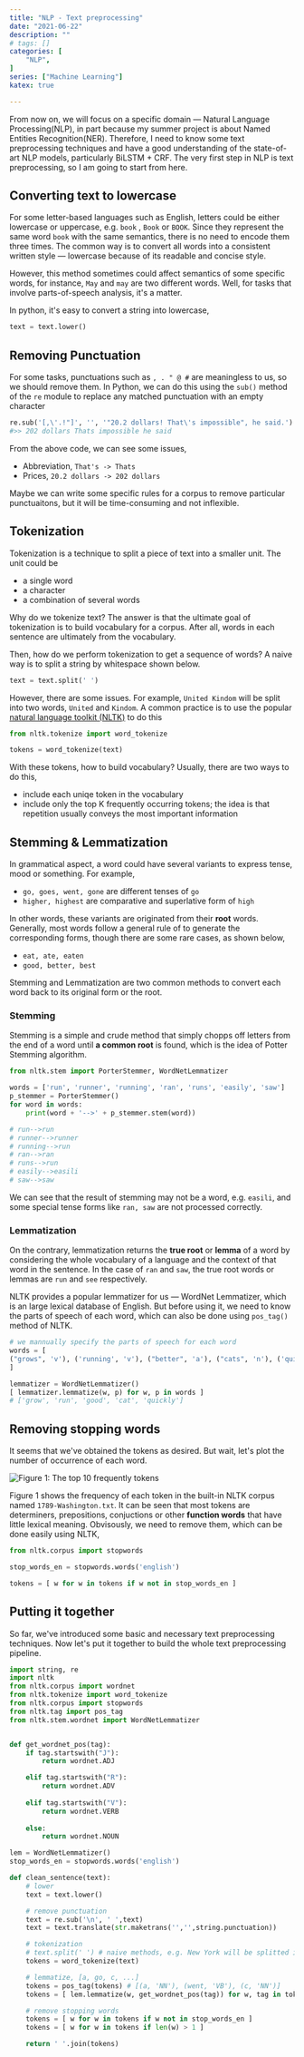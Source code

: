 ```yaml
---
title: "NLP - Text preprocessing"
date: "2021-06-22"
description: ""
# tags: []
categories: [
    "NLP",
]
series: ["Machine Learning"]
katex: true

---
```




From now on, we will focus on a specific domain — Natural Language Processing(NLP), in part because my summer project is about Named Entities Recognition(NER). Therefore, I need to know some text preprocessing techniques and have a good understanding of the state-of-art NLP models, particularly BiLSTM + CRF. The very first step in NLP is text preprocessing, so I am going to start from here.



<!--more-->



## Converting text to lowercase

For some letter-based languages such as English, letters could be either lowercase or uppercase, e.g. `book` , `Book` or `BOOK`. Since they represent the same word `book` with the same semantics, there is no need to encode them three times. The common way is to convert all words into a consistent written style — lowercase because of its readable and concise style.



However, this method sometimes could affect semantics of some specific words, for instance,  `May` and `may` are two different words. Well, for tasks that involve parts-of-speech analysis, it's a matter.



In python, it's easy to convert a string into lowercase,



```python
text = text.lower()
```



## Removing Punctuation



For some tasks, punctuations such as `, . " @ #` are meaningless to us, so we should remove them. In Python, we can do this using  the `sub()` method of the `re` module to replace any matched punctuation with an empty character



```python
re.sub('[,\'.!"]', '', '"20.2 dollars! That\'s impossible", he said.')
#>> 202 dollars Thats impossible he said

```



From the above code, we can see some issues, 

- Abbreviation, `That's -> Thats` 
- Prices, `20.2 dollars -> 202 dollars`



Maybe we can write some specific rules for a corpus to remove particular punctuaitons, but it will be time-consuming and not inflexible.



## Tokenization

Tokenization is a technique to split a piece of text into a smaller unit. The unit could be 

- a single word
- a character 
- a combination of several words



Why do we tokenize text? The answer is that the ultimate goal of tokenization is to build vocabulary for a corpus. After all, words in each sentence are ultimately from the vocabulary. 

Then, how do we perform tokenization to get a sequence of words? A naive way is to split a string by whitespace shown below.



```python
text = text.split(' ')
```



However, there are some issues. For example, `United Kindom` will be split into two words,  `United` and `Kindom`. A common practice is to use the popular [natural language toolkit (NLTK)](https://www.nltk.org/]) to do this



```python
from nltk.tokenize import word_tokenize

tokens = word_tokenize(text)

```



With these tokens, how to build vocabulary? Usually, there are two ways to do this,

- include each uniqe token in the vocabulary
- include only the top K frequently occurring tokens; the idea is that repetition usually conveys the most important information



## Stemming & Lemmatization



In grammatical aspect, a word could have several variants to express tense, mood or something. For example,

- `go, goes, went, gone` are different tenses of `go` 
- `higher, highest` are comparative and superlative form of `high`



In other words, these variants are originated from their **root** words. Generally, most words follow a general rule of to generate the corresponding forms, though there are some rare cases, as shown below,

- `eat, ate, eaten`
- `good, better, best`



Stemming and Lemmatization are two common methods to convert each word back to its original form or the root. 



### Stemming



Stemming is a simple and crude method that simply chopps off letters from the end of a word until **a common root** is found, which is the idea of Potter Stemming algorithm. 



```python
from nltk.stem import PorterStemmer, WordNetLemmatizer

words = ['run', 'runner', 'running', 'ran', 'runs', 'easily', 'saw']
p_stemmer = PorterStemmer()
for word in words:
    print(word + '-->' + p_stemmer.stem(word))

# run-->run
# runner-->runner
# running-->run
# ran-->ran
# runs-->run
# easily-->easili
# saw-->saw 
```



We can see that the result of stemming may not be a word, e.g. `easili`, and some special tense forms like `ran, saw` are not processed correctly.



### Lemmatization

On the contrary, lemmatization returns the **true root** or **lemma** of a word by considering the whole vocabulary of a language and the context of that word in the sentence. In the case of `ran` and `saw`, the true root words or lemmas are `run` and `see` respectively. 

NLTK provides a popular lemmatizer for us — WordNet Lemmatizer, which is an large lexical database of English. But before using it, we need to know the parts of speech of each word, which can also be done using `pos_tag()` method of NLTK.



```python
# we mannually specify the parts of speech for each word
words = [
("grows", 'v'), ('running', 'v'), ("better", 'a'), ("cats", 'n'), ('quickly', 'r')
]

lemmatizer = WordNetLemmatizer()
[ lemmatizer.lemmatize(w, p) for w, p in words ]
# ['grow', 'run', 'good', 'cat', 'quickly']
```



## Removing stopping words



It seems that we've obtained the tokens as desired. But wait, let's plot the number of occurrence of each word. 



![](/blog/post/images/tokens_counts.png#full "Figure 1: The top 10 frequently tokens")



Figure 1 shows the frequency of each token in the built-in NLTK corpus named `1789-Washington.txt`. It can be seen that most tokens are determiners, prepositions, conjuctions or other **function words** that have little lexical meaning. Obvisously, we need to remove them, which can be done easily using NLTK,



```python
from nltk.corpus import stopwords

stop_words_en = stopwords.words('english')

tokens = [ w for w in tokens if w not in stop_words_en ]

```





## Putting it together



So far, we've introduced some basic and necessary text preprocessing techniques. Now let's put it together to build the whole text preprocessing pipeline.



```python
import string, re
import nltk
from nltk.corpus import wordnet
from nltk.tokenize import word_tokenize
from nltk.corpus import stopwords
from nltk.tag import pos_tag
from nltk.stem.wordnet import WordNetLemmatizer


def get_wordnet_pos(tag):
    if tag.startswith("J"):
        return wordnet.ADJ

    elif tag.startswith("R"):
        return wordnet.ADV
    
    elif tag.startswith("V"): 
        return wordnet.VERB
    
    else:
        return wordnet.NOUN

lem = WordNetLemmatizer()
stop_words_en = stopwords.words('english')

def clean_sentence(text):
    # lower
    text = text.lower()

    # remove punctuation
    text = re.sub('\n', ' ',text)
    text = text.translate(str.maketrans('','',string.punctuation))

    # tokenization
    # text.split(' ') # naive methods, e.g. New York will be splitted into ['New', 'York']
    tokens = word_tokenize(text) 

    # lemmatize, [a, go, c, ...]
    tokens = pos_tag(tokens) # [(a, 'NN'), (went, 'VB'), (c, 'NN')]
    tokens = [ lem.lemmatize(w, get_wordnet_pos(tag)) for w, tag in tokens ]

    # remove stopping words
    tokens = [ w for w in tokens if w not in stop_words_en ]
    tokens = [ w for w in tokens if len(w) > 1 ]

    return ' '.join(tokens)

```



